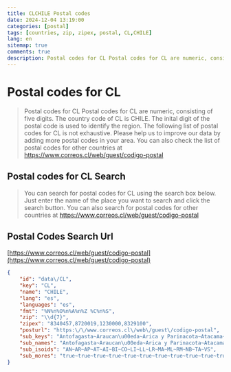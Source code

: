 ```yaml
---
title: CLCHILE Postal codes 
date: 2024-12-04 13:19:00
categories: [postal]
tags: [countries, zip, zipex, postal, CL,CHILE]
lang: en
sitemap: true
comments: true
description: Postal codes for CL Postal codes for CL are numeric, consisting of five digits. The country code of CL is CHILE. The inital digit of the postal code is used to identify the region. The following list of postal codes for CL is not exhaustive. Please help us to improve our data by adding more postal codes in your area. You can also check the list of postal codes for other countries at https://www.correos.cl/web/guest/codigo-postal
---
```


# Postal codes for CL
> Postal codes for CL Postal codes for CL are numeric, consisting of five digits. The country code of CL is CHILE. The inital digit of the postal code is used to identify the region. The following list of postal codes for CL is not exhaustive. Please help us to improve our data by adding more postal codes in your area. You can also check the list of postal codes for other countries at https://www.correos.cl/web/guest/codigo-postal

## Postal codes for CL Search 
> You can search for postal codes for CL using the search box below. Just enter the name of the place you want to search and click the search button. You can also search for postal codes for other countries at https://www.correos.cl/web/guest/codigo-postal

## Postal Codes Search Url

[https://www.correos.cl/web/guest/codigo-postal](https://www.correos.cl/web/guest/codigo-postal)
```json
{
    "id": "data\/CL",
    "key": "CL",
    "name": "CHILE",
    "lang": "es",
    "languages": "es",
    "fmt": "%N%n%O%n%A%n%Z %C%n%S",
    "zip": "\\d{7}",
    "zipex": "8340457,8720019,1230000,8329100",
    "posturl": "https:\/\/www.correos.cl\/web\/guest\/codigo-postal",
    "sub_keys": "Antofagasta~Araucan\u00eda~Arica y Parinacota~Atacama~Ays\u00e9n~Biob\u00edo~Coquimbo~O'Higgins~Los Lagos~Los R\u00edos~Magallanes~Maule~Regi\u00f3n Metropolitana~\u00d1uble~Tarapac\u00e1~Valpara\u00edso",
    "sub_names": "Antofagasta~Araucan\u00eda~Arica y Parinacota~Atacama~Ays\u00e9n del General Carlos Ib\u00e1\u00f1ez del Campo~Biob\u00edo~Coquimbo~Libertador General Bernardo O'Higgins~Los Lagos~Los R\u00edos~Magallanes y de la Ant\u00e1rtica Chilena~Maule~Metropolitana de Santiago~\u00d1uble~Tarapac\u00e1~Valpara\u00edso",
    "sub_isoids": "AN~AR~AP~AT~AI~BI~CO~LI~LL~LR~MA~ML~RM~NB~TA~VS",
    "sub_mores": "true~true~true~true~true~true~true~true~true~true~true~true~true~true~true~true"
}
```
